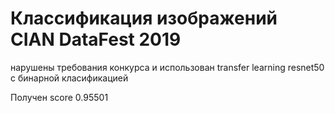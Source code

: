 # Классификация изображений CIAN DataFest 2019

нарушены требования конкурса и использован transfer learning resnet50 с бинарной класификацией

Получен score 0.95501
